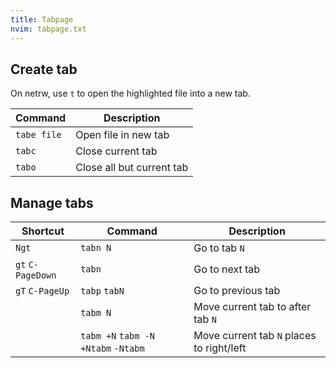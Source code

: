 ```yaml
---
title: Tabpage
nvim: tabpage.txt
---
```


## Create tab

On netrw, use `t` to open the highlighted file into a new tab.

| Command | Description |
| --- | --- |
| `tabe file` | Open file in new tab |
| `tabc` | Close current tab |
| `tabo` | Close all but current tab |

## Manage tabs

| Shortcut | Command | Description |
| --- | --- | --- |
| `Ngt` | `tabn N` | Go to tab `N` |
| `gt` `C-PageDown` | `tabn` | Go to next tab |
| `gT` `C-PageUp` | `tabp` `tabN` | Go to previous tab |
| | `tabm N` | Move current tab to after tab `N` |
| | `tabm +N` `tabm -N` `+Ntabm` `-Ntabm` | Move current tab `N` places to right/left |
